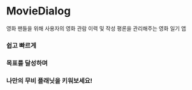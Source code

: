 # MovieDialog

영화 팬들을 위해 사용자의 영화 관람 이력 및 작성 평론을 관리해주는 영화 일기 앱


### 쉽고 빠르게
### 목표를 달성하며
### 나만의 무비 플래닛을 키워보세요!
